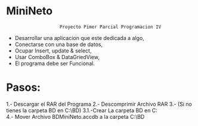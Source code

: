 # MiniNeto

						Proyecto Pimer Parcial Programacion IV

- Desarrollar una aplicacion que este dedicada a algo,
- Conectarse con una base de datos,
- Ocupar Insert, update & select,
- Usar ComboBox & DataGriedView,
- El programa debe ser Funcional.


# Pasos:

1.- Descargar el RAR del Programa
2.- Descomprimir Archivo RAR
3.- (Si no tienes la carpeta BD en C:\BD)
	3.1.-Crear La carpeta BD en C:\
4.- Mover Archivo BDMiniNeto.accdb a la carpeta C:\BD
